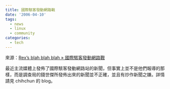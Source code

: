 ```yaml
---
title: 國際駭客發動網路戰
date: '2006-04-10'
tags:
  - news
  - linux
  - community
categories:
  - tech
---
```

來源：[Rex’s blah blah blah » 國際駭客發動網路戰](http://people.debian.org.tw/~chihchun/2006/04/07/the-un-root-crew/)  
  
最近主流媒體上發佈了國際駭客發動網路站的新聞，但事實上並不是他們報導的那樣，而是調查局的錢世傑所發佈出來的新聞並不正確，並且有炒作新聞之嫌。詳情請見 chihchun 的 blog。